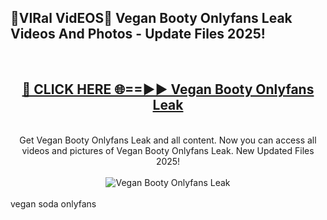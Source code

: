 <h2>🔴VIRal VidEOS🔴 Vegan Booty Onlyfans Leak Videos And Photos - Update Files 2025!</h2>
<br>
<div align="center">
<h2><a href="https://virallinks.top/Hdb6NB" rel="nofollow">🔴 CLICK HERE 🌐==►► Vegan Booty Onlyfans Leak</a></h2>
<br>
Get Vegan Booty Onlyfans Leak and all content. Now you can access all videos and pictures of Vegan Booty Onlyfans Leak. New Updated Files 2025!
<br>
<br>
<a href="https://virallinks.top/Hdb6NB" rel="nofollow" data-target="animated-image.originalLink"><img src="https://i.imgur.com/dJHk4Zq.gif)" alt="Vegan Booty Onlyfans Leak" style="max-width: 100%; display: inline-block;" data-target="animated-image.originalImage"></a>
</div>
<br>
vegan soda onlyfans